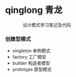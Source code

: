 # qinglong 青龙

&emsp;&emsp;&emsp;&emsp;设计模式学习笔记及代码

### 创建型模式
- singleton 单例模式
- factory 工厂模型
- builder 构造者模型
- prototype 原型模式